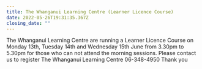```yaml
---
title: The Whanganui Learning Centre (Learner Licence Course)
date: 2022-05-26T19:31:35.367Z
closing_date: ""
---
```

The Whanganui Learning Centre are running a Learner Licence Course on Monday 13th, Tuesday 14th and Wednesday 15th June from 3.30pm to 5.30pm for those who can not attend the morning sessions.  Please contact us to register The Whanganui Learning Centre 06-348-4950 Thank you